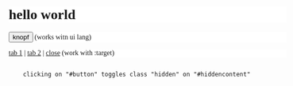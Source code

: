 # hello world

<button id="button">knopf</button> (works witn ui lang)

[tab 1](#tab1)   |   [tab 2](#tab2)   |   [close](#)  (work with :target)

<div id="tab1">

## Tab 1 content

</div>


<div id="tab2">

## Tab 2 content
</div>

<div class="hidden" id="hiddencontent">

hidden content!!

</div>

<style>
#tab1:not(:target), #tab2:not(:target), .hidden {
    display: none;
}

body {
    font-family: "Comic Sans MS", "Comic Sans", cursive;
    background-image: url(http://placekitten.com/g/800/500);
    max-width: 80ch;
    margin: auto;
    background-size: cover;
}

h1, h2, h3, h4, p, ul {
    background: white;
}
</style>

<script>
    document.addEventListener("DOMContentLoaded",function(){function n(a){var b=a.charAt(0);a=a.split(b);this.clickSelector=a[1];this.classBehavior=a[2].trim().split(" ")[0];this.classValue=a[3];this.targetSelector=a[5]}function f(a,b,c,d){this.clickSelector=a;this.classBehavior="s"==b.charAt(b.length-1)?b.substring(0,b.length-1):b;this.classValue="."==c.charAt(0)?c.substring(1,c.length):c;this.targetSelector=d;this.createEventListener()}for(var g=document.getElementsByTagName("code"),h=g.length,e,k;h--;){var l=g[h],m=l.textContent.trim();if(0===m.lastIndexOf("clicking on",0)){e=l;k=m;break}}e&&(e.parentNode.removeChild(e),f.prototype.createEventListener=function(){function a(a){switch(b.targetSelector){case "target":case "this":case "it":case "itself":case void 0:a.target.classList[b.classBehavior](b.classValue);break;default:for(var c=document.querySelectorAll(b.targetSelector),d=c.length;d--;)c.item(d).classList[b.classBehavior](b.classValue)}"a"==a.target.nodeName.toLowerCase()&&a.preventDefault()}var b=this,c=document.querySelectorAll(b.clickSelector),d=c.length;if(1>d)throw Error("There's no element matching your \""+b.clickSelector+'" CSS selector.');for(;d--;)c.item(d).addEventListener("click",a)},k.split("clicking on").forEach(function(a){a&&(a=new n(a.trim()),new f(a.clickSelector,a.classBehavior,a.classValue,a.targetSelector))}))});
</script>
<code>
    clicking on "#button" toggles class "hidden" on "#hiddencontent"

<code>
<body></body>